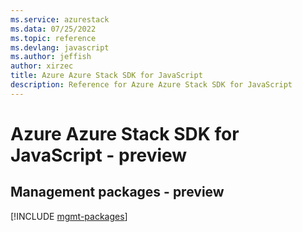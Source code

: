 ```yaml
---
ms.service: azurestack
ms.data: 07/25/2022
ms.topic: reference
ms.devlang: javascript
ms.author: jeffish
author: xirzec
title: Azure Azure Stack SDK for JavaScript
description: Reference for Azure Azure Stack SDK for JavaScript
---
```

# Azure Azure Stack SDK for JavaScript - preview

## Management packages - preview
[!INCLUDE [mgmt-packages](azure-stack-mgmt-index.md)]